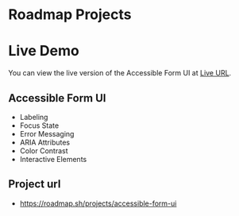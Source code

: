 # Roadmap Projects
# Live Demo

You can view the live version of the Accessible Form UI at [Live URL](https://alikb14.github.io/Roadmap-projects/Roadmap%20projects/Frontend%20projects/06%20-%20Datepicker%20UI/).

## Accessible Form UI
- Labeling
- Focus State
- Error Messaging
- ARIA Attributes
- Color Contrast
- Interactive Elements
## Project url
- https://roadmap.sh/projects/accessible-form-ui
